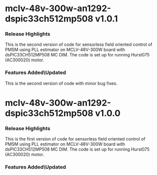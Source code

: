 # mclv-48v-300w-an1292-dspic33ch512mp508 v1.0.1
### Release Highlights
This is the second version of code for sensorless field oriented control of PMSM using PLL estimator on MCLV-48V-300W board with dsPIC33CH512MP508 MC DIM. 
The code is set up for running Hurst075 (AC300020) motor.

### Features Added\Updated
This is the second version of code with minor bug fixes.


# mclv-48v-300w-an1292-dspic33ch512mp508 v1.0.0
### Release Highlights
This is the first version of code for sensorless field oriented control of PMSM using PLL estimator on MCLV-48V-300W board with dsPIC33CH512MP508 MC DIM. 
The code is set up for running Hurst075 (AC300020) motor.

### Features Added\Updated



